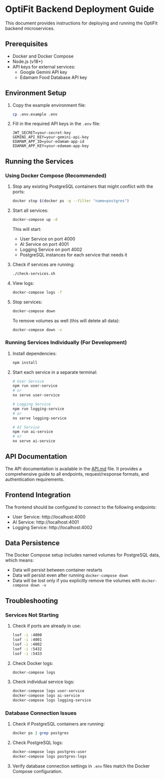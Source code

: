 # OptiFit Backend Deployment Guide

This document provides instructions for deploying and running the OptiFit backend microservices.

## Prerequisites

- Docker and Docker Compose
- Node.js (v18+)
- API keys for external services:
  - Google Gemini API key
  - Edamam Food Database API key

## Environment Setup

1. Copy the example environment file:
   ```bash
   cp .env.example .env
   ```

2. Fill in the required API keys in the `.env` file:
   ```
   JWT_SECRET=your-secret-key
   GEMINI_API_KEY=your-gemini-api-key
   EDAMAM_APP_ID=your-edamam-app-id
   EDAMAM_APP_KEY=your-edamam-app-key
   ```

## Running the Services

### Using Docker Compose (Recommended)

1. Stop any existing PostgreSQL containers that might conflict with the ports:
   ```bash
   docker stop $(docker ps -q --filter "name=postgres")
   ```

2. Start all services:
   ```bash
   docker-compose up -d
   ```

   This will start:
   - User Service on port 4000
   - AI Service on port 4001
   - Logging Service on port 4002
   - PostgreSQL instances for each service that needs it

3. Check if services are running:
   ```bash
   ./check-services.sh
   ```

4. View logs:
   ```bash
   docker-compose logs -f
   ```

5. Stop services:
   ```bash
   docker-compose down
   ```

   To remove volumes as well (this will delete all data):
   ```bash
   docker-compose down -v
   ```

### Running Services Individually (For Development)

1. Install dependencies:
   ```bash
   npm install
   ```

2. Start each service in a separate terminal:
   ```bash
   # User Service
   npm run user-service
   # or
   nx serve user-service

   # Logging Service
   npm run logging-service
   # or
   nx serve logging-service

   # AI Service
   npm run ai-service
   # or
   nx serve ai-service
   ```

## API Documentation

The API documentation is available in the [API.md](API.md) file. It provides a comprehensive guide to all endpoints, request/response formats, and authentication requirements.

## Frontend Integration

The frontend should be configured to connect to the following endpoints:

- User Service: http://localhost:4000
- AI Service: http://localhost:4001
- Logging Service: http://localhost:4002

## Data Persistence

The Docker Compose setup includes named volumes for PostgreSQL data, which means:

- Data will persist between container restarts
- Data will persist even after running `docker-compose down`
- Data will be lost only if you explicitly remove the volumes with `docker-compose down -v`

## Troubleshooting

### Services Not Starting

1. Check if ports are already in use:
   ```bash
   lsof -i :4000
   lsof -i :4001
   lsof -i :4002
   lsof -i :5432
   lsof -i :5433
   ```

2. Check Docker logs:
   ```bash
   docker-compose logs
   ```

3. Check individual service logs:
   ```bash
   docker-compose logs user-service
   docker-compose logs ai-service
   docker-compose logs logging-service
   ```

### Database Connection Issues

1. Check if PostgreSQL containers are running:
   ```bash
   docker ps | grep postgres
   ```

2. Check PostgreSQL logs:
   ```bash
   docker-compose logs postgres-user
   docker-compose logs postgres-logs
   ```

3. Verify database connection settings in `.env` files match the Docker Compose configuration.

